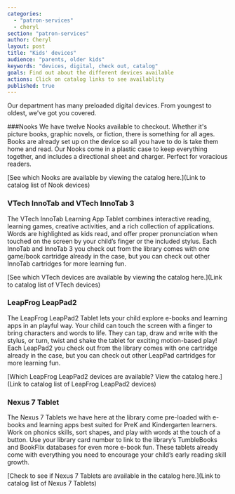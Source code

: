 ```yaml
---
categories: 
  - "patron-services"
  - cheryl
section: "patron-services"
author: Cheryl
layout: post
title: "Kids' devices"
audience: "parents, older kids"
keywords: "devices, digital, check out, catalog"
goals: Find out about the different devices available
actions: Click on catalog links to see availablity
published: true
---
```


Our department has many preloaded digital devices. From youngest to oldest, we've got you covered.

###Nooks
We have twelve Nooks available to checkout. Whether it's picture books, graphic novels, or fiction, there is something for all ages. Books are already set up on the device so all you have to do is take them home and read. Our Nooks come in a plastic case to keep everything together, and includes a directional sheet and charger. Perfect for voracious readers. 

[See which Nooks are available by viewing the catalog here.](Link to catalog list of Nook devices) 

### VTech InnoTab and VTech InnoTab 3
The VTech InnoTab  Learning App Tablet combines interactive reading, learning games, creative activities, and a rich collection of applications.  Words are highlighted as kids read, and offer proper pronunciation when touched on the screen by your child’s finger or the included stylus.  Each InnoTab and InnoTab 3 you check out from the library comes with one game/book cartridge already in the case, but you can check out other InnoTab cartridges for more learning fun.

[See which VTech devices are available by viewing the catalog here.](Link to catalog list of VTech devices)

### LeapFrog LeapPad2
The LeapFrog LeapPad2 Tablet lets your child explore e-books and learning apps in an playful way. Your child can touch the screen with a finger to bring characters and words to life. They can tap, draw and write with the stylus, or turn, twist and shake the tablet for exciting motion-based play!  Each LeapPad2 you check out from the library comes with one cartridge already in the case, but you can check out other LeapPad cartridges for more learning fun.

[Which LeapFrog LeapPad2 devices are available? View the catalog here.](Link to catalog list of LeapFrog LeapPad2 devices)
 
### Nexus 7 Tablet
The Nexus 7 Tablets we have here at the library come pre-loaded with e-books and learning apps best suited for PreK and Kindergarten learners.  Work on phonics skills, sort shapes, and play with words at the touch of a button.  Use your library card number to link to the library’s TumbleBooks and BookFlix databases for even more e-book fun.  These tablets already come with everything you need to encourage your child’s early reading skill growth.

[Check to see if Nexus 7 Tablets are available in the catalog here.](Link to catalog list of Nexus 7 Tablets)